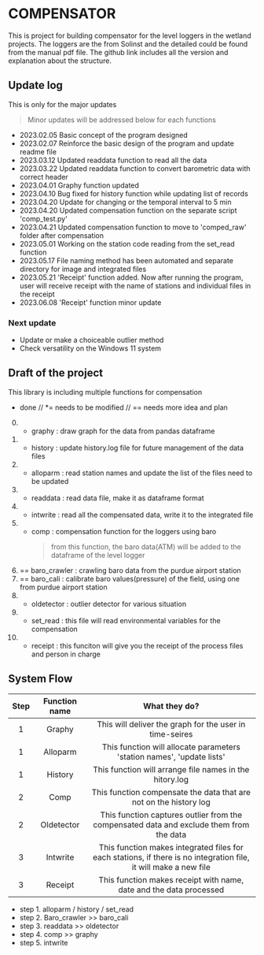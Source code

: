 # COMPENSATOR
This is project for building compensator for the level loggers in the wetland projects.
The loggers are the from Solinst and the detailed could be found from the manual pdf file.
The github link includes all the version and explanation about the structure.



## Update log
This is only for the major updates
>Minor updates will be addressed below for each functions
- 2023.02.05    Basic concept of the program designed
- 2023.02.07    Reinforce the basic design of the program and update readme file
- 2023.03.12    Updated readdata function to read all the data
- 2023.03.22    Updated readdata function to convert barometric data with correct header
- 2023.04.01    Graphy function updated
- 2023.04.10    Bug fixed for history function while updating list of records
- 2023.04.20    Update for changing or the temporal interval to 5 min
- 2023.04.20    Updated compensation function on the separate script 'comp_test.py'
- 2023.04.21    Updated compensation function to move to 'comped_raw' folder after compensation
- 2023.05.01    Working on the station code reading from the set_read function
- 2023.05.17    File naming method has been automated and separate directory for image and integrated files
- 2023.05.21    'Receipt' function added. Now after running the program, user will receive receipt with the name of stations and individual files in the receipt
- 2023.06.08    'Receipt' function minor update


### Next update

- Update or make a choiceable outlier method
- Check versatility on the Windows 11 system



## Draft of the project

This library is including multiple functions for compensation

* done // *= needs to be modified // == needs more idea and plan
0. * graphy : draw graph for the data from pandas dataframe
1. * history : update history.log file for future management of the data files
2. * alloparm : read station names and update the list of the files need to be updated
3. * readdata : read data file, make it as dataframe format
4. * intwrite : read all the compensated data, write it to the integrated file
5. * comp : compensation function for the loggers using baro
        > from this function, the baro data(ATM) will be added to the dataframe of the level logger
6. == baro_crawler : crawling baro data from the purdue airport station
7. == baro_cali : calibrate baro values(pressure) of the field, using one from purdue airport station
8. *  oldetector : outlier detector for various situation
9. *  set_read : this file will read environmental variables for the compensation
10. * receipt : this funciton will give you the receipt of the process files and person in charge



## System Flow
|Step|Function name|What they do?|
|:---:|:---:|:---:|
|1|Graphy|This will deliver the graph for the user in time-seires|
|1|Alloparm|This function will allocate parameters 'station names', 'update lists'|
|1|History|This function will arrange file names in the hitory.log|
|2|Comp|This function compensate the data that are not on  the history log|
|2|Oldetector|This function captures outlier from the compensated data and exclude them from the data|
|3|Intwrite|This function makes integrated files for each stations, if there is no integration file, it will make a new file|
|3|Receipt|This function makes receipt with name, date and the data processed|




- step 1. alloparm / history / set_read
- step 2. Baro_crawler >> baro_cali
- step 3. readdata >> oldetector
- step 4. comp >> graphy
- step 5. intwrite
